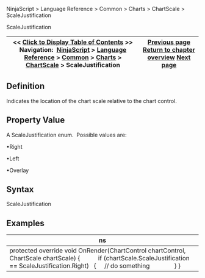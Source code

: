 ﻿


NinjaScript \> Language Reference \> Common \> Charts \> ChartScale \> ScaleJustification






















ScaleJustification







| \<\< [Click to Display Table of Contents](chartscale_scalejustification.md) \>\> **Navigation:**     [NinjaScript](ninjascript-1.md) \> [Language Reference](language_reference_wip-1.md) \> [Common](common-1.md) \> [Charts](chart-1.md) \> [ChartScale](chartscale-1.md) \> ScaleJustification | [Previous page](chartscale_properties-1.md) [Return to chapter overview](chartscale-1.md) [Next page](width-1.md) |
| --- | --- |











## Definition


Indicates the location of the chart scale relative to the chart control.


## 


## Property Value


A ScaleJustification enum.  Possible values are:


•Right

•Left

•Overlay

## 


## Syntax


ScaleJustification


## 


## Examples




| ns |
| --- |
| protected override void OnRender(ChartControl chartControl, ChartScale chartScale) {             if (chartScale.ScaleJustification \=\= ScaleJustification.Right)    {      // do something                } } |









